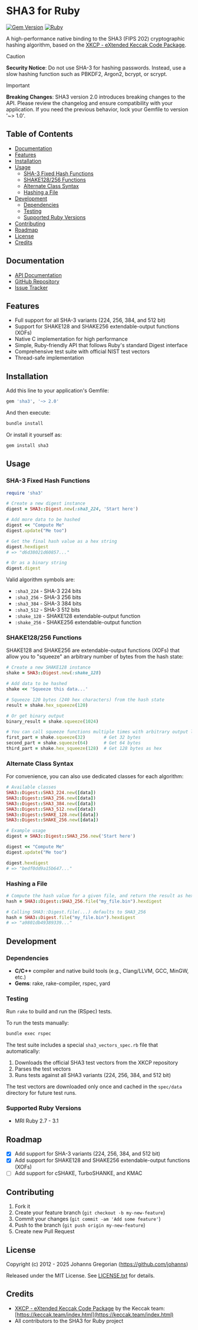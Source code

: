 # SHA3 for Ruby

[![Gem Version](https://badge.fury.io/rb/sha3.svg)](https://badge.fury.io/rb/sha3) [![Ruby](https://github.com/johanns/sha3/actions/workflows/main.yml/badge.svg)](https://github.com/johanns/sha3/actions/workflows/main.yml)

A high-performance native binding to the SHA3 (FIPS 202) cryptographic hashing algorithm, based on the [XKCP - eXtended Keccak Code Package](https://github.com/XKCP/XKCP).

> [!CAUTION]
> **Security Notice**: Do not use SHA-3 for hashing passwords. Instead, use a slow hashing function such as PBKDF2, Argon2, bcrypt, or scrypt.

> [!IMPORTANT]
> **Breaking Changes**: SHA3 version 2.0 introduces breaking changes to the API. Please review the changelog and ensure compatibility with your application.
> If you need the previous behavior, lock your Gemfile to version '~> 1.0'.

## Table of Contents

- [Documentation](#documentation)
- [Features](#features)
- [Installation](#installation)
- [Usage](#usage)
  - [SHA-3 Fixed Hash Functions](#sha-3-fixed-hash-functions)
  - [SHAKE128/256 Functions](#shake128256-functions)
  - [Alternate Class Syntax](#alternate-class-syntax)
  - [Hashing a File](#hashing-a-file)
- [Development](#development)
  - [Dependencies](#dependencies)
  - [Testing](#testing)
  - [Supported Ruby Versions](#supported-ruby-versions)
- [Contributing](#contributing)
- [Roadmap](#roadmap)
- [License](#license)
- [Credits](#credits)

## Documentation

- [API Documentation](https://docs.jsg.io/sha3/html/index.html)
- [GitHub Repository](https://github.com/johanns/sha3#readme)
- [Issue Tracker](https://github.com/johanns/sha3/issues)

## Features

- Full support for all SHA-3 variants (224, 256, 384, and 512 bit)
- Support for SHAKE128 and SHAKE256 extendable-output functions (XOFs)
- Native C implementation for high performance
- Simple, Ruby-friendly API that follows Ruby's standard Digest interface
- Comprehensive test suite with official NIST test vectors
- Thread-safe implementation

## Installation

Add this line to your application's Gemfile:

```ruby
gem 'sha3', '~> 2.0'
```

And then execute:

```sh
bundle install
```

Or install it yourself as:

```sh
gem install sha3
```

## Usage

### SHA-3 Fixed Hash Functions

```ruby
require 'sha3'

# Create a new digest instance
digest = SHA3::Digest.new(:sha3_224, 'Start here')

# Add more data to be hashed
digest << "Compute Me"
digest.update("Me too")

# Get the final hash value as a hex string
digest.hexdigest
# => "d6d38021d60857..."

# Or as a binary string
digest.digest
```

Valid algorithm symbols are:

- `:sha3_224` - SHA-3 224 bits
- `:sha3_256` - SHA-3 256 bits
- `:sha3_384` - SHA-3 384 bits
- `:sha3_512` - SHA-3 512 bits
- `:shake_128` - SHAKE128 extendable-output function
- `:shake_256` - SHAKE256 extendable-output function

### SHAKE128/256 Functions

SHAKE128 and SHAKE256 are extendable-output functions (XOFs) that allow you to "squeeze" an arbitrary number of bytes from the hash state:

```ruby
# Create a new SHAKE128 instance
shake = SHA3::Digest.new(:shake_128)

# Add data to be hashed
shake << 'Squeeze this data...'

# Squeeze 120 bytes (240 hex characters) from the hash state
result = shake.hex_squeeze(120)

# Or get binary output
binary_result = shake.squeeze(1024)

# You can call squeeze functions multiple times with arbitrary output lengths
first_part = shake.squeeze(32)       # Get 32 bytes
second_part = shake.squeeze(64)      # Get 64 bytes
third_part = shake.hex_squeeze(128)  # Get 128 bytes as hex
```

### Alternate Class Syntax

For convenience, you can also use dedicated classes for each algorithm:

```ruby
# Available classes
SHA3::Digest::SHA3_224.new([data])
SHA3::Digest::SHA3_256.new([data])
SHA3::Digest::SHA3_384.new([data])
SHA3::Digest::SHA3_512.new([data])
SHA3::Digest::SHAKE_128.new([data])
SHA3::Digest::SHAKE_256.new([data])
```

```ruby
# Example usage
digest = SHA3::Digest::SHA3_256.new('Start here')

digest << "Compute Me"
digest.update("Me too")

digest.hexdigest
# => "bedf0dd9a15b647..."
```

### Hashing a File

```ruby
# Compute the hash value for a given file, and return the result as hex
hash = SHA3::Digest::SHA3_256.file("my_file.bin").hexdigest

# Calling SHA3::Digest.file(...) defaults to SHA3_256
hash = SHA3::Digest.file("my_file.bin").hexdigest
# => "a9801db49389339..."
```

## Development

### Dependencies

- **C/C++** compiler and native build tools (e.g., Clang/LLVM, GCC, MinGW, etc.)
- **Gems**: rake, rake-compiler, rspec, yard

### Testing

Run `rake` to build and run the (RSpec) tests.

To run the tests manually:

```bash
bundle exec rspec
```

The test suite includes a special `sha3_vectors_spec.rb` file that automatically:
1. Downloads the official SHA3 test vectors from the XKCP repository
2. Parses the test vectors
3. Runs tests against all SHA3 variants (224, 256, 384, and 512 bit)

The test vectors are downloaded only once and cached in the `spec/data` directory for future test runs.

### Supported Ruby Versions

- MRI Ruby 2.7 - 3.1

## Roadmap

- [X] Add support for SHA-3 variants (224, 256, 384, and 512 bit)
- [X] Add support for SHAKE128 and SHAKE256 extendable-output functions (XOFs)
- [ ] Add support for cSHAKE, TurboSHANKE, and KMAC

## Contributing

1. Fork it
2. Create your feature branch (`git checkout -b my-new-feature`)
3. Commit your changes (`git commit -am 'Add some feature'`)
4. Push to the branch (`git push origin my-new-feature`)
5. Create new Pull Request

## License

Copyright (c) 2012 - 2025 Johanns Gregorian (https://github.com/johanns)

Released under the MIT License. See [LICENSE.txt](LICENSE.txt) for details.

## Credits

- [XKCP - eXtended Keccak Code Package](https://github.com/XKCP/XKCP) by the Keccak team: [https://keccak.team/index.html](https://keccak.team/index.html)
- All contributors to the SHA3 for Ruby project

